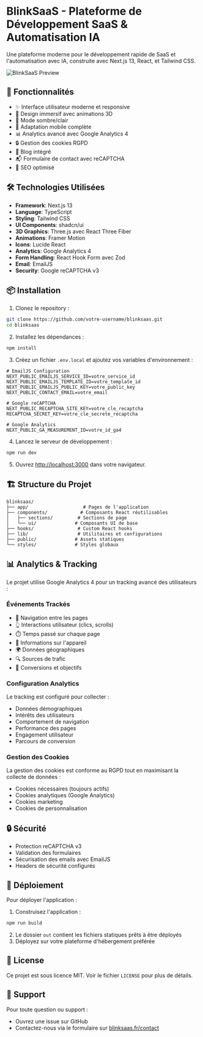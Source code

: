# BlinkSaaS - Plateforme de Développement SaaS & Automatisation IA

Une plateforme moderne pour le développement rapide de SaaS et l'automatisation avec IA, construite avec Next.js 13, React, et Tailwind CSS.

![BlinkSaaS Preview](https://images.unsplash.com/photo-1460925895917-afdab827c52f?w=1200&h=630&fit=crop)

## 🚀 Fonctionnalités

- ✨ Interface utilisateur moderne et responsive
- 🎨 Design immersif avec animations 3D
- 🌙 Mode sombre/clair
- 📱 Adaptation mobile complète
- 📊 Analytics avancé avec Google Analytics 4
- 🔒 Gestion des cookies RGPD
- 📝 Blog intégré
- 📬 Formulaire de contact avec reCAPTCHA
- 🎯 SEO optimisé

## 🛠️ Technologies Utilisées

- **Framework**: Next.js 13
- **Language**: TypeScript
- **Styling**: Tailwind CSS
- **UI Components**: shadcn/ui
- **3D Graphics**: Three.js avec React Three Fiber
- **Animations**: Framer Motion
- **Icons**: Lucide React
- **Analytics**: Google Analytics 4
- **Form Handling**: React Hook Form avec Zod
- **Email**: EmailJS
- **Security**: Google reCAPTCHA v3

## 📦 Installation

1. Clonez le repository :
```bash
git clone https://github.com/votre-username/blinksaas.git
cd blinksaas
```

2. Installez les dépendances :
```bash
npm install
```

3. Créez un fichier `.env.local` et ajoutez vos variables d'environnement :
```env
# EmailJS Configuration
NEXT_PUBLIC_EMAILJS_SERVICE_ID=votre_service_id
NEXT_PUBLIC_EMAILJS_TEMPLATE_ID=votre_template_id
NEXT_PUBLIC_EMAILJS_PUBLIC_KEY=votre_public_key
NEXT_PUBLIC_CONTACT_EMAIL=votre_email

# Google reCAPTCHA
NEXT_PUBLIC_RECAPTCHA_SITE_KEY=votre_cle_recaptcha
RECAPTCHA_SECRET_KEY=votre_cle_secrete_recaptcha

# Google Analytics
NEXT_PUBLIC_GA_MEASUREMENT_ID=votre_id_ga4
```

4. Lancez le serveur de développement :
```bash
npm run dev
```

5. Ouvrez [http://localhost:3000](http://localhost:3000) dans votre navigateur.

## 🏗️ Structure du Projet

```
blinksaas/
├── app/                    # Pages de l'application
├── components/            # Composants React réutilisables
│   ├── sections/         # Sections de page
│   └── ui/              # Composants UI de base
├── hooks/                # Custom React hooks
├── lib/                  # Utilitaires et configurations
├── public/              # Assets statiques
└── styles/              # Styles globaux
```

## 📊 Analytics & Tracking

Le projet utilise Google Analytics 4 pour un tracking avancé des utilisateurs :

### Événements Trackés

- 📍 Navigation entre les pages
- 👆 Interactions utilisateur (clics, scrolls)
- ⏱️ Temps passé sur chaque page
- 📱 Informations sur l'appareil
- 🌍 Données géographiques
- 🔍 Sources de trafic
- 🎯 Conversions et objectifs

### Configuration Analytics

Le tracking est configuré pour collecter :

- Données démographiques
- Intérêts des utilisateurs
- Comportement de navigation
- Performance des pages
- Engagement utilisateur
- Parcours de conversion

### Gestion des Cookies

La gestion des cookies est conforme au RGPD tout en maximisant la collecte de données :

- Cookies nécessaires (toujours actifs)
- Cookies analytiques (Google Analytics)
- Cookies marketing
- Cookies de personnalisation

## 🔒 Sécurité

- Protection reCAPTCHA v3
- Validation des formulaires
- Sécurisation des emails avec EmailJS
- Headers de sécurité configurés

## 🚀 Déploiement

Pour déployer l'application :

1. Construisez l'application :
```bash
npm run build
```

2. Le dossier `out` contient les fichiers statiques prêts à être déployés
3. Déployez sur votre plateforme d'hébergement préférée

## 📝 License

Ce projet est sous licence MIT. Voir le fichier `LICENSE` pour plus de détails.

## 👥 Support

Pour toute question ou support :
- Ouvrez une issue sur GitHub
- Contactez-nous via le formulaire sur [blinksaas.fr/contact](https://blinksaas.fr/contact)